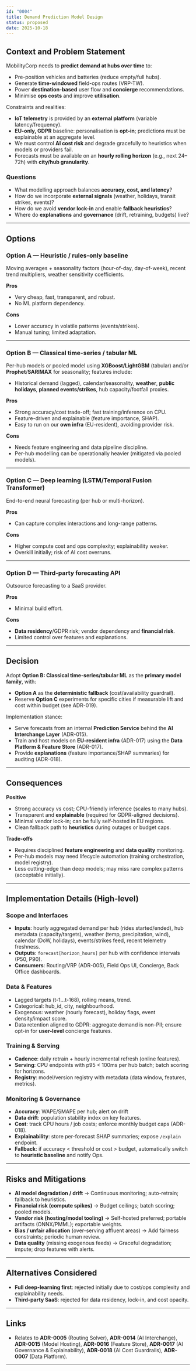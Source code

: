```yaml
---
id: "0004"
title: Demand Prediction Model Design
status: proposed
date: 2025-10-18
---
```


## Context and Problem Statement

MobilityCorp needs to **predict demand at hubs over time** to:
- Pre-position vehicles and batteries (reduce empty/full hubs).
- Generate **time-windowed** field-ops routes (VRP-TW).
- Power **destination-based** user flow and **concierge** recommendations.
- Minimise **ops costs** and improve **utilisation**.

Constraints and realities:
- **IoT telemetry** is provided by an **external platform** (variable latency/frequency).
- **EU-only, GDPR** baseline: personalisation is **opt-in**; predictions must be explainable at an aggregate level.
- We must control **AI cost risk** and degrade gracefully to heuristics when models or providers fail.
- Forecasts must be available on an **hourly rolling horizon** (e.g., next 24–72h) with **city/hub granularity**.

### Questions
- What modelling approach balances **accuracy, cost, and latency**?
- How do we incorporate **external signals** (weather, holidays, transit strikes, events)?
- How do we avoid **vendor lock-in** and enable **fallback heuristics**?
- Where do **explanations** and **governance** (drift, retraining, budgets) live?

---

## Options

### Option A — Heuristic / rules-only baseline
Moving averages + seasonality factors (hour-of-day, day-of-week), recent trend multipliers, weather sensitivity coefficients.

**Pros**
- Very cheap, fast, transparent, and robust.
- No ML platform dependency.

**Cons**
- Lower accuracy in volatile patterns (events/strikes).
- Manual tuning; limited adaptation.

---

### Option B — Classical time-series / tabular ML
Per-hub models or pooled model using **XGBoost/LightGBM** (tabular) and/or **Prophet**/**SARIMAX** for seasonality; features include:
- Historical demand (lagged), calendar/seasonality, **weather**, **public holidays**, **planned events/strikes**, hub capacity/footfall proxies.

**Pros**
- Strong accuracy/cost trade-off; fast training/inference on CPU.
- Feature-driven and explainable (feature importance, SHAP).
- Easy to run on our **own infra** (EU-resident), avoiding provider risk.

**Cons**
- Needs feature engineering and data pipeline discipline.
- Per-hub modelling can be operationally heavier (mitigated via pooled models).

---

### Option C — Deep learning (LSTM/Temporal Fusion Transformer)
End-to-end neural forecasting (per hub or multi-horizon).

**Pros**
- Can capture complex interactions and long-range patterns.

**Cons**
- Higher compute cost and ops complexity; explainability weaker.
- Overkill initially; risk of AI cost overruns.

---

### Option D — Third-party forecasting API
Outsource forecasting to a SaaS provider.

**Pros**
- Minimal build effort.

**Cons**
- **Data residency**/GDPR risk; vendor dependency and **financial risk**.
- Limited control over features and explanations.

---

## Decision

Adopt **Option B: Classical time-series/tabular ML** as the **primary model family**, with:
- **Option A** as the **deterministic fallback** (cost/availability guardrail).
- Reserve **Option C** experiments for specific cities if measurable lift and cost within budget (see ADR-019).

Implementation stance:
- Serve forecasts from an internal **Prediction Service** behind the **AI Interchange Layer** (ADR-015).
- Train and host models on **EU-resident infra** (ADR-017) using the **Data Platform & Feature Store** (ADR-017).
- Provide **explanations** (feature importance/SHAP summaries) for auditing (ADR-018).

---

## Consequences

**Positive**
- Strong accuracy vs cost; CPU-friendly inference (scales to many hubs).
- Transparent and **explainable** (required for GDPR-aligned decisions).
- Minimal vendor lock-in; can be fully self-hosted in EU regions.
- Clean fallback path to **heuristics** during outages or budget caps.

**Trade-offs**
- Requires disciplined **feature engineering** and **data quality** monitoring.
- Per-hub models may need lifecycle automation (training orchestration, model registry).
- Less cutting-edge than deep models; may miss rare complex patterns (acceptable initially).

---

## Implementation Details (High-level)

### Scope and Interfaces
- **Inputs**: hourly aggregated demand per hub (rides started/ended), hub metadata (capacity/targets), weather (temp, precipitation, wind), calendar (DoW, holidays), events/strikes feed, recent telemetry freshness.
- **Outputs**: `forecast[horizon_hours]` per hub with confidence intervals (P50, P90).
- **Consumers**: Routing/VRP (ADR-005), Field Ops UI, Concierge, Back Office dashboards.

### Data & Features
- Lagged targets (t-1…t-168), rolling means, trend.
- Categorical: hub_id, city, neighbourhood.
- Exogenous: weather (hourly forecast), holiday flags, event density/impact score.
- Data retention aligned to GDPR: aggregate demand is non-PII; ensure opt-in for **user-level** concierge features.

### Training & Serving
- **Cadence**: daily retrain + hourly incremental refresh (online features).
- **Serving**: CPU endpoints with p95 < 100ms per hub batch; batch scoring for horizons.
- **Registry**: model/version registry with metadata (data window, features, metrics).

### Monitoring & Governance
- **Accuracy**: WAPE/SMAPE per hub; alert on drift
- **Data drift**: population stability index on key features.
- **Cost**: track CPU hours / job costs; enforce monthly budget caps (ADR-018).
- **Explainability**: store per-forecast SHAP summaries; expose `/explain` endpoint.
- **Fallback**: if accuracy < threshold or cost > budget, automatically switch to **heuristic baseline** and notify Ops.

---

## Risks and Mitigations

- **AI model degradation / drift** → Continuous monitoring; auto-retrain; fallback to heuristics.
- **Financial risk (compute spikes)** → Budget ceilings; batch scoring; pooled models.
- **Vendor risk (hosting/model tooling)** → Self-hosted preferred; portable artifacts (ONNX/PMML); exportable weights.
- **Bias / unfair allocation** (over-serving affluent areas) → Add fairness constraints; periodic human review.
- **Data quality** (missing exogenous feeds) → Graceful degradation; impute; drop features with alerts.

---

## Alternatives Considered

- **Full deep-learning first**: rejected initially due to cost/ops complexity and explainability needs.
- **Third-party SaaS**: rejected for data residency, lock-in, and cost opacity.

---

## Links

- Relates to **ADR-0005** (Routing Solver), **ADR-0014** (AI Interchange), **ADR-0015** (Model Hosting), **ADR-0016** (Feature Store), **ADR-0017** (AI Governance & Explainability), **ADR-0018** (AI Cost Guardrails), **ADR-0007** (Data Platform).

---